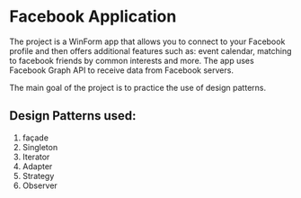 # Facebook Application


The project is a WinForm app that allows you to connect to your Facebook profile and then offers additional features such as: event calendar, matching to facebook friends by common interests and more. The app uses Facebook Graph API to receive data from Facebook servers. 

The main goal of the project is to practice the use of design patterns.


## Design Patterns used:
1. façade
2. Singleton
3. Iterator
4. Adapter
5. Strategy
6. Observer

